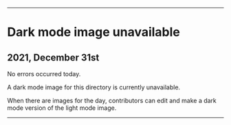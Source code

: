 
***

# Dark mode image unavailable

## 2021, December 31st

No errors occurred today.

A dark mode image for this directory is currently unavailable.

When there are images for the day, contributors can edit and make a dark mode version of the light mode image.

***
